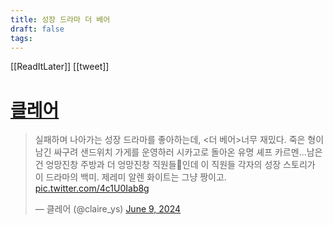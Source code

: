 ```yaml
---
title: 성장 드라마 더 베어
draft: false
tags:
---
```

 

[[ReadItLater]] [[tweet]]

# [클레어](https://twitter.com/claire_ys/status/1799794276609794055)

> 실패하며 나아가는 성장 드라마를 좋아하는데, <더 베어>너무 재밌다. 죽은 형이 남긴 싸구려 샌드위치 가게를 운영하러 시카고로 돌아온 유명 셰프 카르멘...남은 건 엉망진창 주방과 더 엉망진창 직원들🫠인데 이 직원들 각자의 성장 스토리가 이 드라마의 백미. 제레미 알렌 화이트는 그냥 짱이고. [pic.twitter.com/4c1U0Iab8g](https://t.co/4c1U0Iab8g)
> 
> — 클레어 (@claire\_ys) [June 9, 2024](https://twitter.com/claire_ys/status/1799794276609794055?ref_src=twsrc%5Etfw)